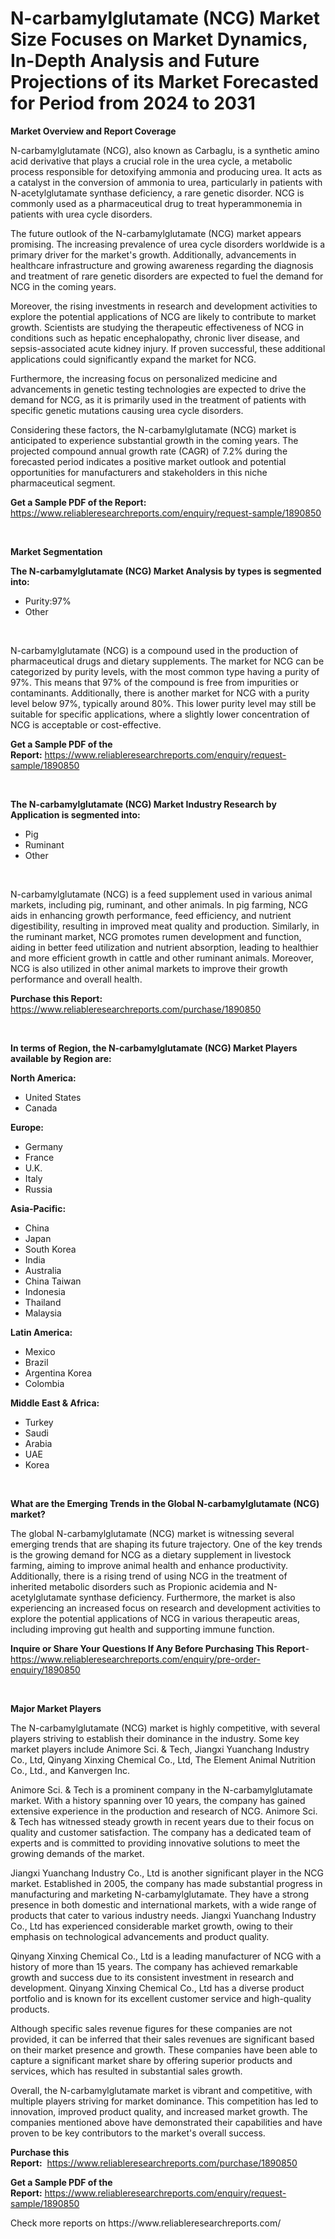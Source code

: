 <p><h1>N-carbamylglutamate (NCG) Market Size Focuses on Market Dynamics, In-Depth Analysis and Future Projections of its Market Forecasted for Period from 2024 to 2031</h1></p><p><strong>Market Overview and Report Coverage</strong></p>
<p><p>N-carbamylglutamate (NCG), also known as Carbaglu, is a synthetic amino acid derivative that plays a crucial role in the urea cycle, a metabolic process responsible for detoxifying ammonia and producing urea. It acts as a catalyst in the conversion of ammonia to urea, particularly in patients with N-acetylglutamate synthase deficiency, a rare genetic disorder. NCG is commonly used as a pharmaceutical drug to treat hyperammonemia in patients with urea cycle disorders.</p><p>The future outlook of the N-carbamylglutamate (NCG) market appears promising. The increasing prevalence of urea cycle disorders worldwide is a primary driver for the market's growth. Additionally, advancements in healthcare infrastructure and growing awareness regarding the diagnosis and treatment of rare genetic disorders are expected to fuel the demand for NCG in the coming years.</p><p>Moreover, the rising investments in research and development activities to explore the potential applications of NCG are likely to contribute to market growth. Scientists are studying the therapeutic effectiveness of NCG in conditions such as hepatic encephalopathy, chronic liver disease, and sepsis-associated acute kidney injury. If proven successful, these additional applications could significantly expand the market for NCG.</p><p>Furthermore, the increasing focus on personalized medicine and advancements in genetic testing technologies are expected to drive the demand for NCG, as it is primarily used in the treatment of patients with specific genetic mutations causing urea cycle disorders.</p><p>Considering these factors, the N-carbamylglutamate (NCG) market is anticipated to experience substantial growth in the coming years. The projected compound annual growth rate (CAGR) of 7.2% during the forecasted period indicates a positive market outlook and potential opportunities for manufacturers and stakeholders in this niche pharmaceutical segment.</p></p>
<p><strong>Get a Sample PDF of the Report:</strong> <a href="https://www.reliableresearchreports.com/enquiry/request-sample/1890850">https://www.reliableresearchreports.com/enquiry/request-sample/1890850</a></p>
<p>&nbsp;</p>
<p><strong>Market Segmentation</strong></p>
<p><strong>The N-carbamylglutamate (NCG) Market Analysis by types is segmented into:</strong></p>
<p><ul><li>Purity:97%</li><li>Other</li></ul></p>
<p>&nbsp;</p>
<p><p>N-carbamylglutamate (NCG) is a compound used in the production of pharmaceutical drugs and dietary supplements. The market for NCG can be categorized by purity levels, with the most common type having a purity of 97%. This means that 97% of the compound is free from impurities or contaminants. Additionally, there is another market for NCG with a purity level below 97%, typically around 80%. This lower purity level may still be suitable for specific applications, where a slightly lower concentration of NCG is acceptable or cost-effective.</p></p>
<p><strong>Get a Sample PDF of the Report:</strong>&nbsp;<a href="https://www.reliableresearchreports.com/enquiry/request-sample/1890850">https://www.reliableresearchreports.com/enquiry/request-sample/1890850</a></p>
<p>&nbsp;</p>
<p><strong>The N-carbamylglutamate (NCG) Market Industry Research by Application is segmented into:</strong></p>
<p><ul><li>Pig</li><li>Ruminant</li><li>Other</li></ul></p>
<p>&nbsp;</p>
<p><p>N-carbamylglutamate (NCG) is a feed supplement used in various animal markets, including pig, ruminant, and other animals. In pig farming, NCG aids in enhancing growth performance, feed efficiency, and nutrient digestibility, resulting in improved meat quality and production. Similarly, in the ruminant market, NCG promotes rumen development and function, aiding in better feed utilization and nutrient absorption, leading to healthier and more efficient growth in cattle and other ruminant animals. Moreover, NCG is also utilized in other animal markets to improve their growth performance and overall health.</p></p>
<p><strong>Purchase this Report:</strong>&nbsp; <a href="https://www.reliableresearchreports.com/purchase/1890850">https://www.reliableresearchreports.com/purchase/1890850</a></p>
<p>&nbsp;</p>
<p><strong>In terms of Region, the N-carbamylglutamate (NCG) Market Players available by Region are:</strong></p>
<p>
    <p> <strong> North America: </strong>
        <ul>
            <li>United States</li>
            <li>Canada</li>
        </ul>
        </p> 
    <p> <strong> Europe: </strong>
        <ul>
            <li>Germany</li>
            <li>France</li>
            <li>U.K.</li>
            <li>Italy</li>
            <li>Russia</li>
        </ul>
        </p> 
    <p> <strong> Asia-Pacific: </strong>
        <ul>
            <li>China</li>
            <li>Japan</li>
            <li>South Korea</li>
            <li>India</li>
            <li>Australia</li>
            <li>China Taiwan</li>
            <li>Indonesia</li>
            <li>Thailand</li>
            <li>Malaysia</li>
        </ul>
        </p> 
    <p> <strong> Latin America: </strong>
        <ul>
            <li>Mexico</li>
            <li>Brazil</li>
            <li>Argentina Korea</li>
            <li>Colombia</li>
        </ul>
        </p> 
    <p> <strong> Middle East & Africa: </strong>
        <ul>
            <li>Turkey</li>
            <li>Saudi</li>
            <li>Arabia</li>
            <li>UAE</li>
            <li>Korea</li>
        </ul>
    </p>
    </p>
<p>&nbsp;</p>
<p><strong>What are the Emerging Trends in the Global N-carbamylglutamate (NCG) market?</strong></p>
<p><p>The global N-carbamylglutamate (NCG) market is witnessing several emerging trends that are shaping its future trajectory. One of the key trends is the growing demand for NCG as a dietary supplement in livestock farming, aiming to improve animal health and enhance productivity. Additionally, there is a rising trend of using NCG in the treatment of inherited metabolic disorders such as Propionic acidemia and N-acetylglutamate synthase deficiency. Furthermore, the market is also experiencing an increased focus on research and development activities to explore the potential applications of NCG in various therapeutic areas, including improving gut health and supporting immune function.</p></p>
<p><strong>Inquire or Share Your Questions If Any Before Purchasing This Report</strong>- <a href="https://www.reliableresearchreports.com/enquiry/pre-order-enquiry/1890850">https://www.reliableresearchreports.com/enquiry/pre-order-enquiry/1890850</a></p>
<p>&nbsp;</p>
<p><strong>Major Market Players</strong></p>
<p><p>The N-carbamylglutamate (NCG) market is highly competitive, with several players striving to establish their dominance in the industry. Some key market players include Animore Sci. & Tech, Jiangxi Yuanchang Industry Co., Ltd, Qinyang Xinxing Chemical Co., Ltd, The Element Animal Nutrition Co., Ltd., and Kanvergen Inc.</p><p>Animore Sci. & Tech is a prominent company in the N-carbamylglutamate market. With a history spanning over 10 years, the company has gained extensive experience in the production and research of NCG. Animore Sci. & Tech has witnessed steady growth in recent years due to their focus on quality and customer satisfaction. The company has a dedicated team of experts and is committed to providing innovative solutions to meet the growing demands of the market.</p><p>Jiangxi Yuanchang Industry Co., Ltd is another significant player in the NCG market. Established in 2005, the company has made substantial progress in manufacturing and marketing N-carbamylglutamate. They have a strong presence in both domestic and international markets, with a wide range of products that cater to various industry needs. Jiangxi Yuanchang Industry Co., Ltd has experienced considerable market growth, owing to their emphasis on technological advancements and product quality.</p><p>Qinyang Xinxing Chemical Co., Ltd is a leading manufacturer of NCG with a history of more than 15 years. The company has achieved remarkable growth and success due to its consistent investment in research and development. Qinyang Xinxing Chemical Co., Ltd has a diverse product portfolio and is known for its excellent customer service and high-quality products.</p><p>Although specific sales revenue figures for these companies are not provided, it can be inferred that their sales revenues are significant based on their market presence and growth. These companies have been able to capture a significant market share by offering superior products and services, which has resulted in substantial sales growth.</p><p>Overall, the N-carbamylglutamate market is vibrant and competitive, with multiple players striving for market dominance. This competition has led to innovation, improved product quality, and increased market growth. The companies mentioned above have demonstrated their capabilities and have proven to be key contributors to the market's overall success.</p></p>
<p><strong>Purchase this Report:</strong>&nbsp;&nbsp;<a href="https://www.reliableresearchreports.com/purchase/1890850">https://www.reliableresearchreports.com/purchase/1890850</a></p>
<p></p>
<p><strong>Get a Sample PDF of the Report:</strong>&nbsp;<a href="https://www.reliableresearchreports.com/enquiry/request-sample/1890850">https://www.reliableresearchreports.com/enquiry/request-sample/1890850</a></p>
<p>Check more reports on https://www.reliableresearchreports.com/</p>